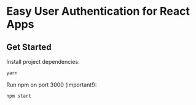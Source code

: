 # Easy User Authentication for React Apps

## Get Started

Install project dependencies:

```bash
yarn
```

Run npm on port 3000 (important!):

```bash
npm start
```
